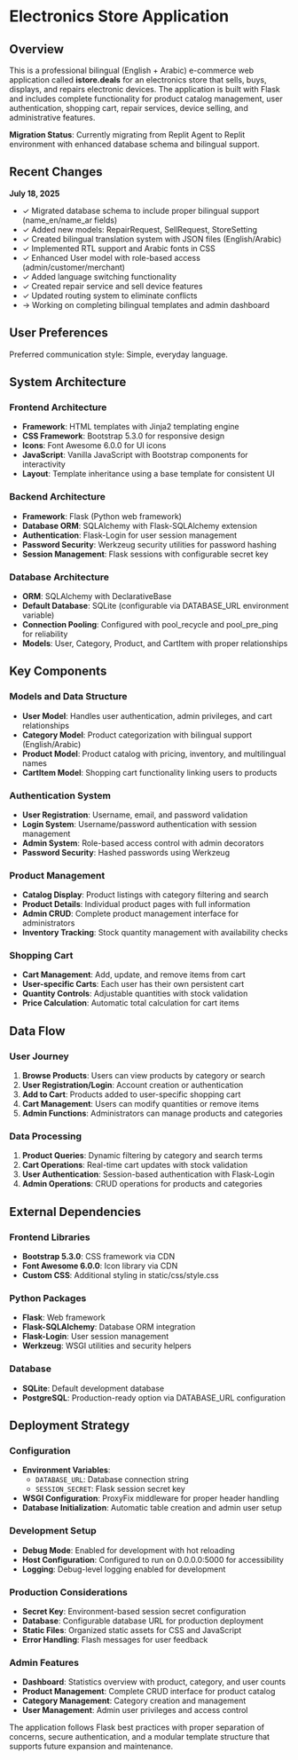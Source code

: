 # Electronics Store Application

## Overview

This is a professional bilingual (English + Arabic) e-commerce web application called **istore.deals** for an electronics store that sells, buys, displays, and repairs electronic devices. The application is built with Flask and includes complete functionality for product catalog management, user authentication, shopping cart, repair services, device selling, and administrative features.

**Migration Status**: Currently migrating from Replit Agent to Replit environment with enhanced database schema and bilingual support.

## Recent Changes

**July 18, 2025**
- ✓ Migrated database schema to include proper bilingual support (name_en/name_ar fields)
- ✓ Added new models: RepairRequest, SellRequest, StoreSetting
- ✓ Created bilingual translation system with JSON files (English/Arabic)
- ✓ Implemented RTL support and Arabic fonts in CSS
- ✓ Enhanced User model with role-based access (admin/customer/merchant)
- ✓ Added language switching functionality
- ✓ Created repair service and sell device features
- ✓ Updated routing system to eliminate conflicts
- → Working on completing bilingual templates and admin dashboard

## User Preferences

Preferred communication style: Simple, everyday language.

## System Architecture

### Frontend Architecture
- **Framework**: HTML templates with Jinja2 templating engine
- **CSS Framework**: Bootstrap 5.3.0 for responsive design
- **Icons**: Font Awesome 6.0.0 for UI icons
- **JavaScript**: Vanilla JavaScript with Bootstrap components for interactivity
- **Layout**: Template inheritance using a base template for consistent UI

### Backend Architecture
- **Framework**: Flask (Python web framework)
- **Database ORM**: SQLAlchemy with Flask-SQLAlchemy extension
- **Authentication**: Flask-Login for user session management
- **Password Security**: Werkzeug security utilities for password hashing
- **Session Management**: Flask sessions with configurable secret key

### Database Architecture
- **ORM**: SQLAlchemy with DeclarativeBase
- **Default Database**: SQLite (configurable via DATABASE_URL environment variable)
- **Connection Pooling**: Configured with pool_recycle and pool_pre_ping for reliability
- **Models**: User, Category, Product, and CartItem with proper relationships

## Key Components

### Models and Data Structure
- **User Model**: Handles user authentication, admin privileges, and cart relationships
- **Category Model**: Product categorization with bilingual support (English/Arabic)
- **Product Model**: Product catalog with pricing, inventory, and multilingual names
- **CartItem Model**: Shopping cart functionality linking users to products

### Authentication System
- **User Registration**: Username, email, and password validation
- **Login System**: Username/password authentication with session management
- **Admin System**: Role-based access control with admin decorators
- **Password Security**: Hashed passwords using Werkzeug

### Product Management
- **Catalog Display**: Product listings with category filtering and search
- **Product Details**: Individual product pages with full information
- **Admin CRUD**: Complete product management interface for administrators
- **Inventory Tracking**: Stock quantity management with availability checks

### Shopping Cart
- **Cart Management**: Add, update, and remove items from cart
- **User-specific Carts**: Each user has their own persistent cart
- **Quantity Controls**: Adjustable quantities with stock validation
- **Price Calculation**: Automatic total calculation for cart items

## Data Flow

### User Journey
1. **Browse Products**: Users can view products by category or search
2. **User Registration/Login**: Account creation or authentication
3. **Add to Cart**: Products added to user-specific shopping cart
4. **Cart Management**: Users can modify quantities or remove items
5. **Admin Functions**: Administrators can manage products and categories

### Data Processing
1. **Product Queries**: Dynamic filtering by category and search terms
2. **Cart Operations**: Real-time cart updates with stock validation
3. **User Authentication**: Session-based authentication with Flask-Login
4. **Admin Operations**: CRUD operations for products and categories

## External Dependencies

### Frontend Libraries
- **Bootstrap 5.3.0**: CSS framework via CDN
- **Font Awesome 6.0.0**: Icon library via CDN
- **Custom CSS**: Additional styling in static/css/style.css

### Python Packages
- **Flask**: Web framework
- **Flask-SQLAlchemy**: Database ORM integration
- **Flask-Login**: User session management
- **Werkzeug**: WSGI utilities and security helpers

### Database
- **SQLite**: Default development database
- **PostgreSQL**: Production-ready option via DATABASE_URL configuration

## Deployment Strategy

### Configuration
- **Environment Variables**: 
  - `DATABASE_URL`: Database connection string
  - `SESSION_SECRET`: Flask session secret key
- **WSGI Configuration**: ProxyFix middleware for proper header handling
- **Database Initialization**: Automatic table creation and admin user setup

### Development Setup
- **Debug Mode**: Enabled for development with hot reloading
- **Host Configuration**: Configured to run on 0.0.0.0:5000 for accessibility
- **Logging**: Debug-level logging enabled for development

### Production Considerations
- **Secret Key**: Environment-based session secret configuration
- **Database**: Configurable database URL for production deployment
- **Static Files**: Organized static assets for CSS and JavaScript
- **Error Handling**: Flash messages for user feedback

### Admin Features
- **Dashboard**: Statistics overview with product, category, and user counts
- **Product Management**: Complete CRUD interface for product catalog
- **Category Management**: Category creation and management
- **User Management**: Admin user privileges and access control

The application follows Flask best practices with proper separation of concerns, secure authentication, and a modular template structure that supports future expansion and maintenance.